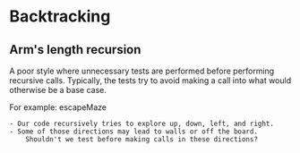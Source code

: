 # Backtracking

## Arm's length recursion

A poor style where unnecessary tests are performed before performing recursive calls. Typically, the tests try to avoid making a call into what would otherwise be a base case. 

For example: escapeMaze  
````text
- Our code recursively tries to explore up, down, left, and right.
- Some of those directions may lead to walls or off the board. 
    Shouldn't we test before making calls in these directions?
````